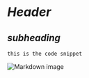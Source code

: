 # ***Header***
## ***subheading***
```
this is the code snippet
```

 ![Markdown image](https://encrypted-tbn0.gstatic.com/images?q=tbn:ANd9GcSm0K9MMmuDNjzkJrCc5QhCmoWcyHiWB9PjKw&usqp=CAU)